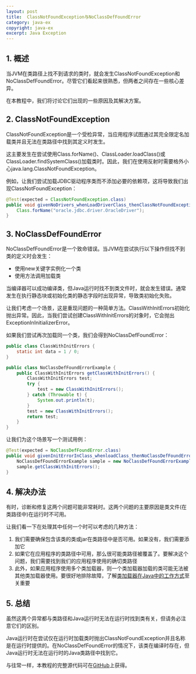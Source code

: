 ```yaml
---
layout: post
title:  ClassNotFoundException与NoClassDefFoundError
category: java-ex
copyright: java-ex
excerpt: Java Exception
---
```


## 1. 概述

当JVM在类路径上找不到请求的类时，就会发生ClassNotFoundException和NoClassDefFoundError。尽管它们看起来很熟悉，但两者之间存在一些核心差异。

在本教程中，我们将讨论它们出现的一些原因及其解决方案。

## 2. ClassNotFoundException

ClassNotFoundException是一个受检异常，当应用程序试图通过其完全限定名加载类并且无法在类路径中找到其定义时发生。

这主要发生在尝试使用Class.forName()、ClassLoader.loadClass()或ClassLoader.findSystemClass()加载类时。因此，我们在使用反射时需要格外小心java.lang.ClassNotFoundException。

例如，让我们尝试加载JDBC驱动程序类而不添加必要的依赖项，这将导致我们出现ClassNotFoundException：

```java
@Test(expected = ClassNotFoundException.class)
public void givenNoDrivers_whenLoadDriverClass_thenClassNotFoundException() throws ClassNotFoundException {
    Class.forName("oracle.jdbc.driver.OracleDriver");
}
```

## 3. NoClassDefFoundError

NoClassDefFoundError是一个致命错误。当JVM在尝试执行以下操作但找不到类的定义时会发生：

-   使用new关键字实例化一个类
-   使用方法调用加载类

当编译器可以成功编译类，但Java运行时找不到类文件时，就会发生错误。通常发生在执行静态块或初始化类的静态字段时出现异常，导致类初始化失败。

让我们考虑一个场景，这是重现问题的一种简单方法。ClassWithInitErrors初始化抛出异常。因此，当我们尝试创建ClassWithInitErrors的对象时，它会抛出ExceptionInInitializerError。

如果我们尝试再次加载同一个类，我们会得到NoClassDefFoundError：

```java
public class ClassWithInitErrors {
    static int data = 1 / 0;
}
```

```java
public class NoClassDefFoundErrorExample {
    public ClassWithInitErrors getClassWithInitErrors() {
        ClassWithInitErrors test;
        try {
            test = new ClassWithInitErrors();
        } catch (Throwable t) {
            System.out.println(t);
        }
        test = new ClassWithInitErrors();
        return test;
    }
}
```

让我们为这个场景写一个测试用例：

```java
@Test(expected = NoClassDefFoundError.class)
public void givenInitErrorInClass_whenloadClass_thenNoClassDefFoundError() {
    NoClassDefFoundErrorExample sample = new NoClassDefFoundErrorExample();
    sample.getClassWithInitErrors();
}
```

## 4. 解决办法

有时，诊断和修复这两个问题可能非常耗时。这两个问题的主要原因是类文件(在类路径中)在运行时不可用。

让我们看一下在处理其中任何一个时可以考虑的几种方法：

1.  我们需要确保包含该类的类或jar在类路径中是否可用。如果没有，我们需要添加它
2.  如果它在应用程序的类路径中可用，那么很可能类路径被覆盖了。要解决这个问题，我们需要找到我们的应用程序使用的确切类路径
3.  此外，如果应用程序使用多个类加载器，则一个类加载器加载的类可能无法被其他类加载器使用。要很好地排除故障，了解[类加载器在Java中的工作方式](https://en.wikipedia.org/wiki/Java_Classloader)至关重要

## 5. 总结

虽然这两个异常都与类路径和Java运行时无法在运行时找到类有关，但请务必注意它们的区别。

Java运行时在尝试仅在运行时加载类时抛出ClassNotFoundException并且名称是在运行时提供的。在NoClassDefFoundError的情况下，该类在编译时存在，但Java运行时无法在运行时的Java类路径中找到它。

与往常一样，本教程的完整源代码可在[GitHub](https://github.com/tuyucheng7/taketoday-tutorial4j/tree/master/java-core-modules/java-exceptions-1)上获得。